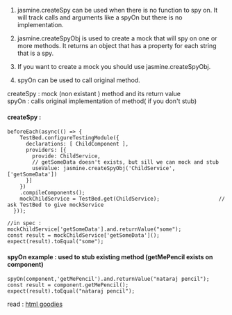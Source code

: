 1. jasmine.createSpy can be used when there is no function to spy on. It will track calls and arguments like a spyOn but there is no implementation.

2. jasmine.createSpyObj is used to create a mock that will spy on one or more methods. It returns an object that has a property for each string that is a spy.

3. If you want to create a mock you should use jasmine.createSpyObj. 

4. spyOn can be used to call original method.

createSpy : mock (non existant ) method and its return value  
spyOn : calls original implementation of method( if you don't stub)  

#### createSpy : 

    beforeEach(async(() => {
        TestBed.configureTestingModule({
          declarations: [ ChildComponent ],
          providers: [{
            provide: ChildService,
            // getSomeData doesn't exists, but sill we can mock and stub
            useValue: jasmine.createSpyObj('ChildService', ['getSomeData'])  
          }]
        })
        .compileComponents();
        mockChildService = TestBed.get(ChildService);                   // ask TestBed to give mockService
      }));

    //in spec : 
    mockChildService['getSomeData'].and.returnValue("some");
    const result = mockChildService['getSomeData']();
    expect(result).toEqual("some");



#### spyOn example : used to stub existing method (getMePencil exists on component)

    spyOn(component,'getMePencil').and.returnValue("nataraj pencil");
    const result = component.getMePencil();
    expect(result).toEqual("nataraj pencil");



read : [html goodies](https://www.htmlgoodies.com/html5/javascript/spy-on-javascript-methods-using-the-jasmine-testing-framework.html#:~:text=In%20Jasmine%2C%20mocks%20are%20referred,object%2C%20methodName%20where%20object.)
